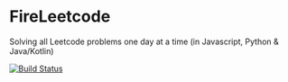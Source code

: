 # FireLeetcode
Solving all Leetcode problems one day at a time (in Javascript, Python &amp; Java/Kotlin)

[![Build Status](https://app.travis-ci.com/hawaijar/FireLeetcode.svg?branch=feature%2Falgoexpert)](https://app.travis-ci.com/hawaijar/FireLeetcode)
